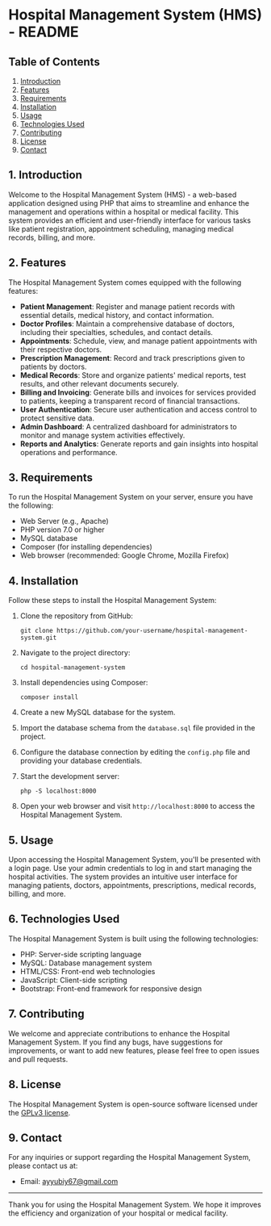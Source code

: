 # Hospital Management System (HMS) - README

## Table of Contents

1. [Introduction](#introduction)
2. [Features](#features)
3. [Requirements](#requirements)
4. [Installation](#installation)
5. [Usage](#usage)
6. [Technologies Used](#technologies-used)
7. [Contributing](#contributing)
8. [License](#license)
9. [Contact](#contact)

## 1. Introduction

Welcome to the Hospital Management System (HMS) - a web-based application designed using PHP that aims to streamline and enhance the management and operations within a hospital or medical facility. This system provides an efficient and user-friendly interface for various tasks like patient registration, appointment scheduling, managing medical records, billing, and more.

## 2. Features

The Hospital Management System comes equipped with the following features:

- **Patient Management**: Register and manage patient records with essential details, medical history, and contact information.
- **Doctor Profiles**: Maintain a comprehensive database of doctors, including their specialties, schedules, and contact details.
- **Appointments**: Schedule, view, and manage patient appointments with their respective doctors.
- **Prescription Management**: Record and track prescriptions given to patients by doctors.
- **Medical Records**: Store and organize patients' medical reports, test results, and other relevant documents securely.
- **Billing and Invoicing**: Generate bills and invoices for services provided to patients, keeping a transparent record of financial transactions.
- **User Authentication**: Secure user authentication and access control to protect sensitive data.
- **Admin Dashboard**: A centralized dashboard for administrators to monitor and manage system activities effectively.
- **Reports and Analytics**: Generate reports and gain insights into hospital operations and performance.

## 3. Requirements

To run the Hospital Management System on your server, ensure you have the following:

- Web Server (e.g., Apache)
- PHP version 7.0 or higher
- MySQL database
- Composer (for installing dependencies)
- Web browser (recommended: Google Chrome, Mozilla Firefox)

## 4. Installation

Follow these steps to install the Hospital Management System:

1. Clone the repository from GitHub:

   ```
   git clone https://github.com/your-username/hospital-management-system.git
   ```

2. Navigate to the project directory:

   ```
   cd hospital-management-system
   ```

3. Install dependencies using Composer:

   ```
   composer install
   ```

4. Create a new MySQL database for the system.

5. Import the database schema from the `database.sql` file provided in the project.

6. Configure the database connection by editing the `config.php` file and providing your database credentials.

7. Start the development server:

   ```
   php -S localhost:8000
   ```

8. Open your web browser and visit `http://localhost:8000` to access the Hospital Management System.

## 5. Usage

Upon accessing the Hospital Management System, you'll be presented with a login page. Use your admin credentials to log in and start managing the hospital activities. The system provides an intuitive user interface for managing patients, doctors, appointments, prescriptions, medical records, billing, and more.

## 6. Technologies Used

The Hospital Management System is built using the following technologies:

- PHP: Server-side scripting language
- MySQL: Database management system
- HTML/CSS: Front-end web technologies
- JavaScript: Client-side scripting
- Bootstrap: Front-end framework for responsive design

## 7. Contributing

We welcome and appreciate contributions to enhance the Hospital Management System. If you find any bugs, have suggestions for improvements, or want to add new features, please feel free to open issues and pull requests.

## 8. License

The Hospital Management System is open-source software licensed under the [GPLv3 license](LICENSE).

## 9. Contact

For any inquiries or support regarding the Hospital Management System, please contact us at:

- Email: ayyubiy67@gmail.com

---

Thank you for using the Hospital Management System. We hope it improves the efficiency and organization of your hospital or medical facility.
